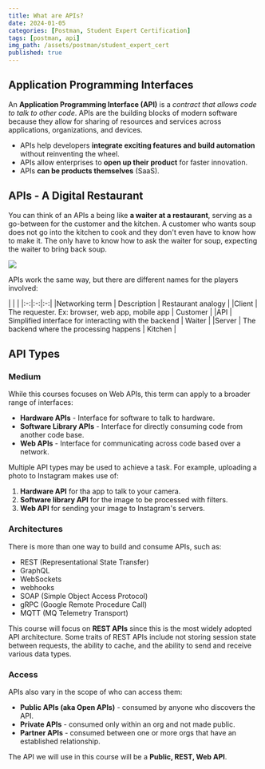```yaml
---
title: What are APIs?
date: 2024-01-05
categories: [Postman, Student Expert Certification]
tags: [postman, api]
img_path: /assets/postman/student_expert_cert
published: true
---
```


## Application Programming Interfaces

An **Application Programming Interface (API)** is a *contract that allows code to talk to other code*. APIs are the building blocks of modern software because they allow for sharing of resources and services across applications, organizations, and devices. 
- APIs help developers **integrate exciting features and build automation** without reinventing the wheel.
- APIs allow enterprises to **open up their product** for faster innovation.
- APIs **can be products themselves** (SaaS).

## APIs - A Digital Restaurant

You can think of an APIs a being like **a waiter at a restaurant**, serving as a go-between for the customer and the kitchen. A customer who wants soup does not go into the kitchen to cook and they don't even have to know how to make it. The only have to know how to ask the waiter for soup, expecting the waiter to bring back soup.  

![](https://whimuc.com/PwqrrQiv3tT4JsqRDkan2a/ALZWDyawVmyZ8W.png)

APIs work the same way, but there are different names for the players involved:

| | |
|:-:|:-:|:-:|
|Networking term | Description | Restaurant analogy |
|Client | The requester. Ex: browser, web app, mobile app |	Customer |
|API | Simplified interface for interacting with the backend | Waiter |
|Server | The backend where the processing happens | Kitchen |

## API Types

### Medium

While this courses focuses on Web APIs, this term can apply to a broader range of interfaces:
- **Hardware APIs** - Interface for software to talk to hardware.
- **Software Library APIs** - Interface for directly consuming code from another code base.
- **Web APIs** - Interface for communicating across code based over a network.

Multiple API types may be used to achieve a task. For example, uploading a photo to Instagram makes use of:
1. **Hardware API** for tha app to talk to your camera.
2. **Software library API** for the image to be processed with filters.
3. **Web API** for sending your image to Instagram's servers.

### Architectures

There is more than one way to build and consume APIs, such as:
- REST (Representational State Transfer)
- GraphQL
- WebSockets
- webhooks
- SOAP (Simple Object Access Protocol)
- gRPC (Google Remote Procedure Call)
- MQTT (MQ Telemetry Transport)

This course will focus on **REST APIs** since this is the most widely adopted API architecture. Some traits of REST APIs include not storing session state between requests, the ability to cache, and the ability to send and receive various data types.

### Access

APIs also vary in the scope of who can access them:
- **Public APIs (aka Open APIs)** - consumed by anyone who discovers the API.
- **Private APIs** - consumed only within an org and not made public.
- **Partner APIs** - consumed between one or more orgs that have an established relationship.

The API we will use in this course will be a **Public, REST, Web API**.
